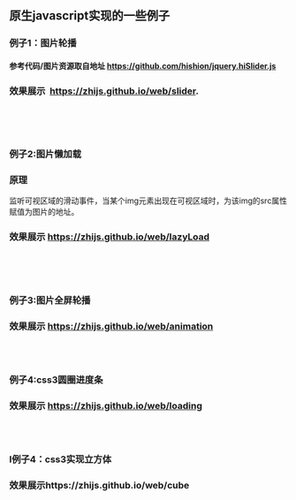 ## 原生javascript实现的一些例子  
### 例子1：图片轮播    
#### 参考代码/图片资源取自地址 https://github.com/hishion/jquery.hiSlider.js    
### 效果展示  https://zhijs.github.io/web/slider.  
<br/>
<br/>
<br/>
   
### 例子2:图片懒加载 
### 原理  
监听可视区域的滑动事件，当某个img元素出现在可视区域时，为该img的src属性赋值为图片的地址。
### 效果展示 https://zhijs.github.io/web/lazyLoad
<br/>
<br/>
<br/>


### 例子3:图片全屏轮播
### 效果展示 https://zhijs.github.io/web/animation
<br/>
<br/>

### 例子4:css3圆圈进度条
### 效果展示 https://zhijs.github.io/web/loading
<br/>
<br/>  

### l例子4：css3实现立方体
### 效果展示https://zhijs.github.io/web/cube

  

